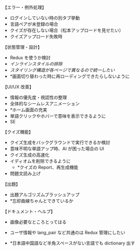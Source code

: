 【エラー・例外処理】

- ログインしていない時の別タブ挙動
- 言語ペアが未登録の場合
- クイズが存在しない場合（松本アップロードを見せたい）
- クイズアップロード失敗時

【状態管理・設計】

- Redux を使うか検討
- _インラインスタイルの排除_
- _スタイリング構造が各ページで異なるので統一したい_
- \*画面切り替わった時に再ローディングできたらしないように

【UI/UX 改善】

- 情報の優先度・視認性の整理
- 全体的なシームレスアニメーション
- \*ホーム画面の充実
- 単語クリックやホバーで意味を表示できるように
- SE

【クイズ機能】

- クイズ生成をバックグラウンドで実行できるか検討
- 意味不明な単語アップ時、AI が困った場合の UI
- クイズ生成の高速化
- イディオムを削除できるように
  - \*クイズの Report、再生成機能
- 問題文読み上げ

【出題】

- 出題アルゴリズムブラッシュアップ
- \*忘却曲線ちゃんとできているか

【ドキュメント・ヘルプ】

- 画像必要なところとってはる

- ユーザ情報や lang_pair など共通のは Redux 管理にしたい
- \*日本語中国語など半角スペースがない言語でも dictionary 出す
